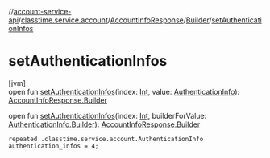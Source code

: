 //[account-service-api](../../../../index.md)/[classtime.service.account](../../index.md)/[AccountInfoResponse](../index.md)/[Builder](index.md)/[setAuthenticationInfos](set-authentication-infos.md)

# setAuthenticationInfos

[jvm]\
open fun [setAuthenticationInfos](set-authentication-infos.md)(index: [Int](https://kotlinlang.org/api/latest/jvm/stdlib/kotlin/-int/index.html), value: [AuthenticationInfo](../../-authentication-info/index.md)): [AccountInfoResponse.Builder](index.md)

open fun [setAuthenticationInfos](set-authentication-infos.md)(index: [Int](https://kotlinlang.org/api/latest/jvm/stdlib/kotlin/-int/index.html), builderForValue: [AuthenticationInfo.Builder](../../-authentication-info/-builder/index.md)): [AccountInfoResponse.Builder](index.md)

`repeated .classtime.service.account.AuthenticationInfo authentication_infos = 4;`
